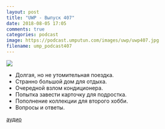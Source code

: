 ```yaml
---
layout: post
title: "UWP - Выпуск 407"
date: 2018-08-05 17:05
comments: true
categories: podcast
image: https://podcast.umputun.com/images/uwp/uwp407.jpg
filename: ump_podcast407
---
```

![](https://podcast.umputun.com/images/uwp/uwp407.jpg)

- Долгая, но не утомительная поездка.
- Странно большой дом для отдыха.
- Очередной взлом кондиционера.
- Попытка завести карточку для подростка.
- Пополнение коллекции для второго хобби.
- Вопросы и ответы.

[аудио](https://podcast.umputun.com/media/ump_podcast407.mp3)
<audio src="https://podcast.umputun.com/media/ump_podcast407.mp3" preload="none"></audio>
